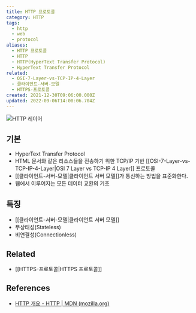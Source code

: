 ```yaml
---
title: HTTP 프로토콜
category: HTTP
tags:
  - http
  - web
  - protocol
aliases:
  - HTTP 프로토콜
  - HTTP
  - HTTP(HyperText Transfer Protocol)
  - HyperText Transfer Protocol
related:
  - OSI-7-Layer-vs-TCP-IP-4-Layer
  - 클라이언트-서버-모델
  - HTTPS-프로토콜
created: 2021-12-30T09:06:00.000Z
updated: 2022-09-06T14:00:06.704Z
---
```


<Metadata />

![HTTP 레이어](https://mdn.mozillademos.org/files/13673/HTTP%20&%20layers.png)

## 기본

- HyperText Transfer Protocol
- HTML 문서와 같은 리소스들을 전송하기 위한 TCP/IP 기반 [[OSI-7-Layer-vs-TCP-IP-4-Layer|OSI 7 Layer vs TCP-IP 4 Layer]] 프로토콜
- [[클라이언트-서버-모델|클라이언트 서버 모델]]가 통신하는 방법을 표준화한다.
- 웹에서 이루어지는 모든 데이터 교환의 기초

## 특징

- [[클라이언트-서버-모델|클라이언트 서버 모델]]
- 무상태성(Stateless)
- 비연결성(Connectionless)

## Related

- [[HTTPS-프로토콜|HTTPS 프로토콜]]

## References

- [HTTP 개요 - HTTP | MDN (mozilla.org)](https://developer.mozilla.org/ko/docs/Web/HTTP/Overview)
